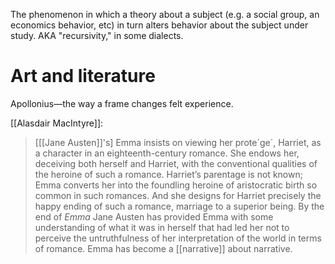 The phenomenon in which a theory about a subject (e.g. a social group, an economics behavior, etc) in turn alters behavior about the subject under study. AKA "recursivity," in some dialects.

# Art and literature

Apollonius—the way a frame changes felt experience.

[[Alasdair MacIntyre]]:

> [[[Jane Austen]]'s] Emma insists on viewing her prote´ge´, Harriet, as a character in an eighteenth-century romance. She endows her, deceiving both herself and Harriet, with the conventional qualities of the heroine of such a romance. Harriet’s parentage is not known; Emma converts her into the foundling heroine of aristocratic birth so common in such romances. And she designs for Harriet precisely the happy ending of such a romance, marriage to a superior being. By the end of *Emma* Jane Austen has provided Emma with some understanding of what it was in herself that had led her not to perceive the untruthfulness of her interpretation of the world in terms of romance. Emma has become a [[narrative]] about narrative.